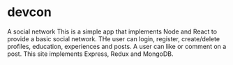 # devcon
A social network
This is a simple app that implements Node and React to provide a basic social network. THe user can login, register, create/delete profiles,
education, experiences and posts. A user can like or comment on a post. This site implements Express, Redux and MongoDB.
